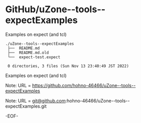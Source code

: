 # GitHub/uZone--tools--expectExamples

Examples on expect (and tcl)

    ./uZone--tools--expectExamples
     ├──  README.md
     ├──  README.md.old
     └──  expect-test.expect
     
     0 directories, 3 files (Sun Nov 13 23:40:49 JST 2022)


Examples on expect (and tcl)

Note: URL = https://github.com/hohno-46466/uZone--tools--expectExamples

Note: URL = git@github.com:hohno-46466/uZone--tools--expectExamples.git

-EOF-
